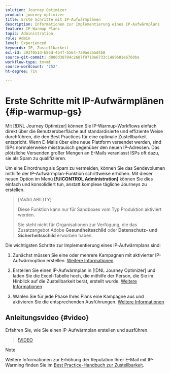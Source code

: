 ```yaml
---
solution: Journey Optimizer
product: journey optimizer
title: Erste Schritte mit IP-Aufwärmplänen
description: Informationen zur Implementierung eines IP-Aufwärmplans
feature: IP Warmup Plans
topic: Administration
role: Admin
level: Experienced
keywords: IP, Zustellbarkeit
exl-id: 393f051d-b86d-4b4f-b564-7a9ae3a5d4b8
source-git-commit: d880d38784c2687f9710e6733c1489601e6760ba
workflow-type: tm+mt
source-wordcount: '252'
ht-degree: 71%

---
```


# Erste Schritte mit IP-Aufwärmplänen {#ip-warmup-gs}

Mit [!DNL Journey Optimizer] können Sie IP-Warmup-Workflows einfach direkt über die Benutzeroberfläche auf standardisierte und effiziente Weise durchführen, die den Best Practices für eine optimale Zustellbarkeit entspricht. Wenn E-Mails über eine neue Plattform versendet werden, sind ISPs normalerweise misstrauisch gegenüber den neuen IP-Adressen. Das plötzliche Versenden großer Mengen an E-Mails veranlasst ISPs oft dazu, sie als Spam zu qualifizieren.

Um eine Einordnung als Spam zu vermeiden, können Sie das Sendevolumen mithilfe der IP-Aufwärmplan-Funktion schrittweise erhöhen. Mit dieser neuen Option im Menü **[!UICONTROL Administration]** können Sie dies einfach und konsolidiert tun, anstatt komplexe tägliche Journeys zu erstellen.

<!--➡️ [Learn how to create and execute an IP warmup plan in this video](#video)-->

>[!AVAILABILITY]
>
>Diese Funktion kann nur für Sandboxes vom Typ Produktion aktiviert werden.
>
>Sie steht nicht für Organisationen zur Verfügung, die das Zusatzangebot Adobe **Gesundheitsschild** oder **Datenschutz- und Sicherheitsschild** erworben haben.



<!--
Benefits

* Standardization on Campaign which will be easy for practitioners too > why?

* No more pain of creating queries, audiences and testing those as system will create the audiences. 

* Ease of excluding domains and changing the plan with help of simple toggles to exclude OR by editing numbers inline or create new phases or reupload plan if drastic change. No more pain of editing audience definitions, journey conditions

* There is an expectation that with this, it will ease around 30% of effort and will be much better experience for consultant/partner/practitioner - right from planning to execution to reporting
-->

Die wichtigsten Schritte zur Implementierung eines IP-Aufwärmplans sind:

1. Zunächst müssen Sie eine oder mehrere Kampagnen mit aktivierter IP-Aufwärmoption erstellen. [Weitere Informationen](ip-warmup-campaign.md)

1. Erstellen Sie einen IP-Aufwärmplan in [!DNL Journey Optimizer] und laden Sie die Excel-Tabelle hoch, die mithilfe der Person, die Sie im Hinblick auf die Zustellbarkeit berät, erstellt wurde. [Weitere Informationen](ip-warmup-plan.md)

1. Wählen Sie für jede Phase Ihres Plans eine Kampagne aus und aktivieren Sie die entsprechenden Ausführungen. [Weitere Informationen](ip-warmup-execution.md)

## Anleitungsvideo {#video}

Erfahren Sie, wie Sie einen IP-Aufwärmplan erstellen und ausführen.

>[!VIDEO](https://video.tv.adobe.com/v/3432637/?learn=on)

>[!NOTE]
>
>Weitere Informationen zur Erhöhung der Reputation Ihrer E-Mail mit IP-Warming finden Sie im [Best Practice-Handbuch zur Zustellbarkeit](https://experienceleague.adobe.com/docs/deliverability-learn/deliverability-best-practice-guide/additional-resources/generic-resources/increase-reputation-with-ip-warming.html?lang=de).
